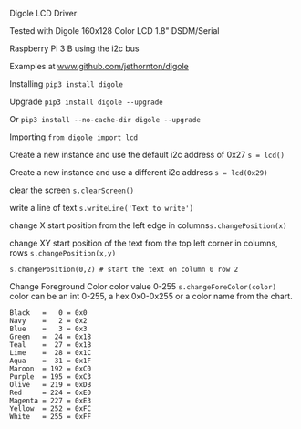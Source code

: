 Digole LCD Driver

Tested with Digole 160x128 Color LCD 1.8" DSDM/Serial

Raspberry Pi 3 B using the i2c bus

Examples at www.github.com/jethornton/digole

Installing ```pip3 install digole```

Upgrade ```pip3 install digole --upgrade```

Or ```pip3 install --no-cache-dir digole --upgrade```

Importing ```from digole import lcd```

Create a new instance and use the default i2c address of 0x27 ```s = lcd()```

Create a new instance and use a different i2c address ```s = lcd(0x29)```

clear the screen ```s.clearScreen()```

write a line of text ```s.writeLine('Text to write')```

change X start position from the left edge in columns```s.changePosition(x)```

change XY start position of the text from the top left corner in columns, rows
```s.changePosition(x,y)```

```s.changePosition(0,2) # start the text on column 0 row 2```

Change Foreground Color color value 0-255 ```s.changeForeColor(color)```
color can be an int 0-255, a hex 0x0-0x255 or a color name from the chart.

	Black   =   0 = 0x0
	Navy    =   2 = 0x2
	Blue    =   3 = 0x3
	Green   =  24 = 0x18
	Teal    =  27 = 0x1B
	Lime    =  28 = 0x1C
	Aqua    =  31 = 0x1F
	Maroon  = 192 = 0xC0
	Purple  = 195 = 0xC3
	Olive   = 219 = 0xDB
	Red     = 224 = 0xE0
	Magenta = 227 = 0xE3
	Yellow  = 252 = 0xFC
	White   = 255 = 0xFF




